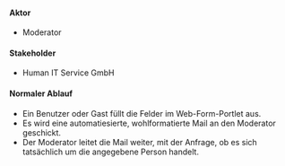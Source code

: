 
#### Aktor
 * Moderator


#### Stakeholder
 * Human IT Service GmbH


#### Normaler Ablauf
 * Ein Benutzer oder Gast füllt die Felder im Web-Form-Portlet aus.
 * Es wird eine automatiesierte, wohlformatierte Mail an den Moderator geschickt.
 * Der Moderator leitet die Mail weiter, mit der Anfrage, ob es sich tatsächlich um die angegebene Person handelt.


